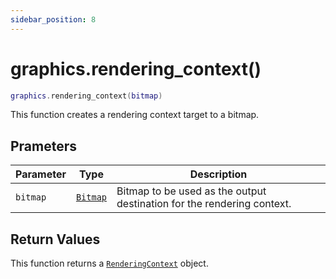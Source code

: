 ```yaml
---
sidebar_position: 8
---
```


# graphics.rendering_context()
```lua
graphics.rendering_context(bitmap)
```
This function creates a rendering context target to a bitmap.

## Prameters
|Parameter|Type|Description|
|-|-|-|
|`bitmap`|[`Bitmap`](/libs/graphics/Bitmap)|Bitmap to be used as the output destination for the rendering context.


## Return Values
This function returns a [`RenderingContext`](/libs/graphics/RenderingContext) object.
